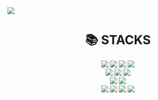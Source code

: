 <img src="https://capsule-render.vercel.app/api?type=waving&color=auto&height=200&section=header&text=HyungJunKim&fontSize=90" />
<div align=center><h1>📚 STACKS</h1></div>

<div align=center>
  <img src="https://img.shields.io/badge/python-3776AB?style=for-the-badge&logo=python&logoColor=white">
  <img src="https://img.shields.io/badge/django-092E20?style=for-the-badge&logo=django&logoColor=white">
  <img src="https://img.shields.io/badge/flask-000000?style=for-the-badge&logo=flask&logoColor=white">
  <img src="https://img.shields.io/badge/fastapi-009688?style=for-the-badge&logo=fastapi&logoColor=white">
  <br>
  <img src="https://img.shields.io/badge/apacheairflow-017CEE?style=for-the-badge&logo=apacheairflow&logoColor=white">
  <img src="https://img.shields.io/badge/apachespark-E25A1C?style=for-the-badge&logo=apachespark&logoColor=white">
  <img src="https://img.shields.io/badge/apachekafka-231F20?style=for-the-badge&logo=apachekafka&logoColor=white">
  <br>
  <img src="https://img.shields.io/badge/googlebigquery-669DF6?style=for-the-badge&logo=googlebigquery&logoColor=white">
  <img src="https://img.shields.io/badge/amazonredshift-8C4FFF?style=for-the-badge&logo=amazonredshift&logoColor=white"> 
  <br>
  <img src="https://img.shields.io/badge/typescript-3178C6?style=for-the-badge&logo=typescript&logoColor=white"> 
  <img src="https://img.shields.io/badge/node.js-339933?style=for-the-badge&logo=node.js&logoColor=white"> 
  <img src="https://img.shields.io/badge/java-%23ED8B00.svg?style=for-the-badge&logo=java&logoColor=white"> 
  <img src="https://img.shields.io/badge/spring-6DB33F?style=for-the-badge&logo=spring&logoColor=white"> 
  <br>
  <br>
</div>
